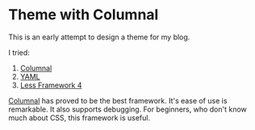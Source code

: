 Theme with Columnal
===================

This is an early attempt to design a theme for my blog.

I tried:

1. [Columnal][id]
1. [YAML](http://www.yaml.de/)
1. [Less Framework 4](http://lessframework.com/)

[Columnal][id] has proved to be the best framework. It's ease of use is remarkable. It also supports debugging. For beginners, who don't know much about CSS, this framework is useful.

[id]:http://www.columnal.com/
